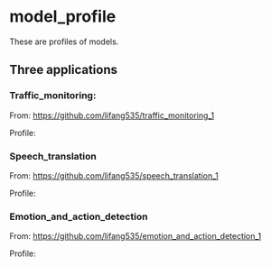# model_profile
These are profiles of models.

## Three applications

### Traffic_monitoring:

From: https://github.com/lifang535/traffic_monitoring_1

Profile: 

### Speech_translation

From: https://github.com/lifang535/speech_translation_1

Profile: 

### Emotion_and_action_detection

From: https://github.com/lifang535/emotion_and_action_detection_1

Profile: 
